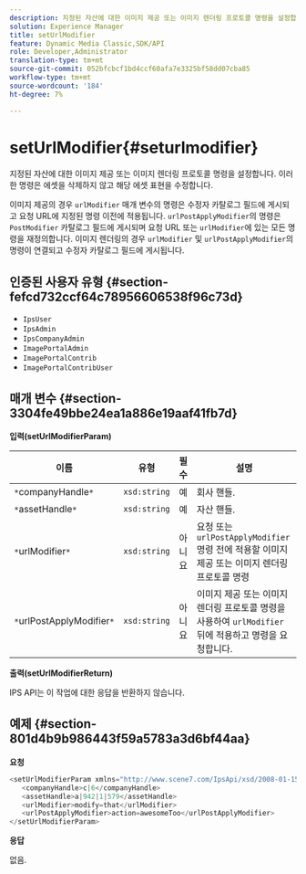 ```yaml
---
description: 지정된 자산에 대한 이미지 제공 또는 이미지 렌더링 프로토콜 명령을 설정합니다. 이러한 명령은 에셋을 삭제하지 않고 해당 에셋 표현을 수정합니다.
solution: Experience Manager
title: setUrlModifier
feature: Dynamic Media Classic,SDK/API
role: Developer,Administrator
translation-type: tm+mt
source-git-commit: 052bfcbcf1bd4ccf60afa7e3325bf58dd07cba85
workflow-type: tm+mt
source-wordcount: '184'
ht-degree: 7%

---
```



# setUrlModifier{#seturlmodifier}

지정된 자산에 대한 이미지 제공 또는 이미지 렌더링 프로토콜 명령을 설정합니다. 이러한 명령은 에셋을 삭제하지 않고 해당 에셋 표현을 수정합니다.

이미지 제공의 경우 `urlModifier` 매개 변수의 명령은 수정자 카탈로그 필드에 게시되고 요청 URL에 지정된 명령 이전에 적용됩니다. `urlPostApplyModifier`의 명령은 `PostModifier` 카탈로그 필드에 게시되며 요청 URL 또는 `urlModifier`에 있는 모든 명령을 재정의합니다. 이미지 렌더링의 경우 `urlModifier` 및 `urlPostApplyModifier`의 명령이 연결되고 수정자 카탈로그 필드에 게시됩니다.

## 인증된 사용자 유형 {#section-fefcd732ccf64c78956606538f96c73d}

* `IpsUser`
* `IpsAdmin`
* `IpsCompanyAdmin`
* `ImagePortalAdmin`
* `ImagePortalContrib`
* `ImagePortalContribUser`

## 매개 변수 {#section-3304fe49bbe24ea1a886e19aaf41fb7d}

**입력(setUrlModifierParam)**

| 이름 | 유형 | 필수 | 설명 |
|---|---|---|---|
| `*`companyHandle`*` | `xsd:string` | 예 | 회사 핸들. |
| `*`assetHandle`*` | `xsd:string` | 예 | 자산 핸들. |
| `*`urlModifier`*` | `xsd:string` | 아니요 | 요청 또는 `urlPostApplyModifier` 명령 전에 적용할 이미지 제공 또는 이미지 렌더링 프로토콜 명령 |
| `*`urlPostApplyModifier`*` | `xsd:string` | 아니요 | 이미지 제공 또는 이미지 렌더링 프로토콜 명령을 사용하여 `urlModifier` 뒤에 적용하고 명령을 요청합니다. |

**출력(setUrlModifierReturn)**

IPS API는 이 작업에 대한 응답을 반환하지 않습니다.

## 예제 {#section-801d4b9b986443f59a5783a3d6bf44aa}

**요청**

```java
<setUrlModifierParam xmlns="http://www.scene7.com/IpsApi/xsd/2008-01-15">
   <companyHandle>c|6</companyHandle>
   <assetHandle>a|942|1|579</assetHandle>
   <urlModifier>modify=that</urlModifier>
   <urlPostApplyModifier>action=awesomeToo</urlPostApplyModifier>
</setUrlModifierParam>
```

**응답**

없음.
